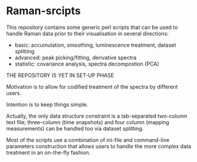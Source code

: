 # Raman-srcipts

This repository contains some generic perl scripts that can be used to handle Raman data prior to their visualisation in several directions:
   
   - basic: accumulation, smoothing, luminescence treatment, dataset splitting
   - advanced: peak picking/fitting, derivative spectra
   - statistic: covariance analysis, spectra decompostion (PCA)
   
 THE REPOSITORY IS YET IN SET-UP PHASE

Motivation is to allow for codified treatment of the spectra by different users.

Intention is to keep things simple.

Actually, the only data structure constraint is a tab-separated two-column text file; three-column (time snapshots) and four column (mapping measurements) can be handled too via dataset splitting.

Most of the scripts use a combination of ini-file and command-line parameters construction that allows users to handle the more complex data treatment in an on-the-fly fashion. 
